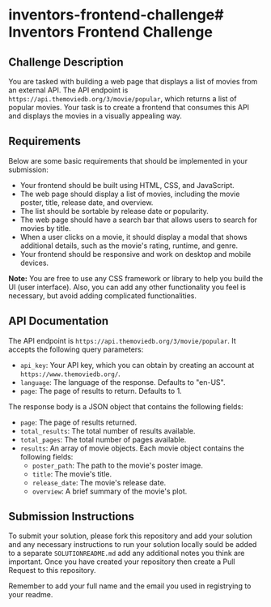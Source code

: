 # inventors-frontend-challenge# Inventors Frontend Challenge

## Challenge Description

You are tasked with building a web page that displays a list of movies from an external API. The API endpoint is `https://api.themoviedb.org/3/movie/popular`, which returns a list of popular movies. Your task is to create a frontend that consumes this API and displays the movies in a visually appealing way.

## Requirements

Below are some basic requirements that should be implemented in your submission:

- Your frontend should be built using HTML, CSS, and JavaScript.
- The web page should display a list of movies, including the movie poster, title, release date, and overview.
- The list should be sortable by release date or popularity.
- The web page should have a search bar that allows users to search for movies by title.
- When a user clicks on a movie, it should display a modal that shows additional details, such as the movie's rating, runtime, and genre.
- Your frontend should be responsive and work on desktop and mobile devices.

**Note:** You are free to use any CSS framework or library to help you build the UI (user interface). Also, you can add any other functionality you feel is necessary, but avoid adding complicated functionalities.

## API Documentation

The API endpoint is `https://api.themoviedb.org/3/movie/popular`. It accepts the following query parameters:

- `api_key`: Your API key, which you can obtain by creating an account at `https://www.themoviedb.org/`.
- `language`: The language of the response. Defaults to "en-US".
- `page`: The page of results to return. Defaults to 1.

The response body is a JSON object that contains the following fields:

- `page`: The page of results returned.
- `total_results`: The total number of results available.
- `total_pages`: The total number of pages available.
- `results`: An array of movie objects. Each movie object contains the following fields:
  - `poster_path`: The path to the movie's poster image.
  - `title`: The movie's title.
  - `release_date`: The movie's release date.
  - `overview`: A brief summary of the movie's plot.

## Submission Instructions

To submit your solution, please fork this repository and add your solution and any necessary instructions to run your solution locally sould be added to a separate `SOLUTIONREADME.md` add any additional notes you think are important. Once you have created your repository then create a Pull Request to this repository.

Remember to add your full name and the email you used in registrying to your readme.
